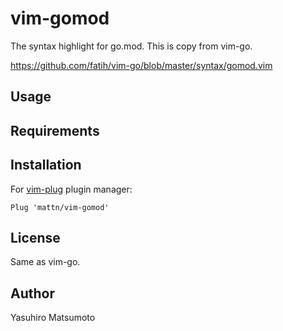 # vim-gomod

The syntax highlight for go.mod. This is copy from vim-go.

https://github.com/fatih/vim-go/blob/master/syntax/gomod.vim

## Usage

## Requirements

## Installation

For [vim-plug](https://github.com/junegunn/vim-plug) plugin manager:

```
Plug 'mattn/vim-gomod'
```

## License

Same as vim-go.

## Author

Yasuhiro Matsumoto
